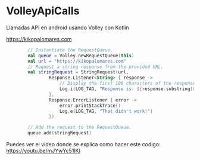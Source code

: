# VolleyApiCalls
Llamadas API en android usando Volley con Kotlin

https://kikopalomares.com

```kotlin
        // Instantiate the RequestQueue.
        val queue = Volley.newRequestQueue(this)
        val url = "https://kikopalomares.com"
        // Request a string response from the provided URL.
        val stringRequest = StringRequest(url,
                Response.Listener<String> { response ->
                    // Display the first 100 characters of the response string.
                    Log.i(LOG_TAG, "Response is: ${response.substring(0, 100)}")
                },
                Response.ErrorListener { error ->
                    error.printStackTrace()
                    Log.e(LOG_TAG, "That didn't work!")
                })

        // Add the request to the RequestQueue.
        queue.add(stringRequest)
```

Puedes ver el video donde se explica como hacer este codigo: https://youtu.be/mJYwYc51IKI
